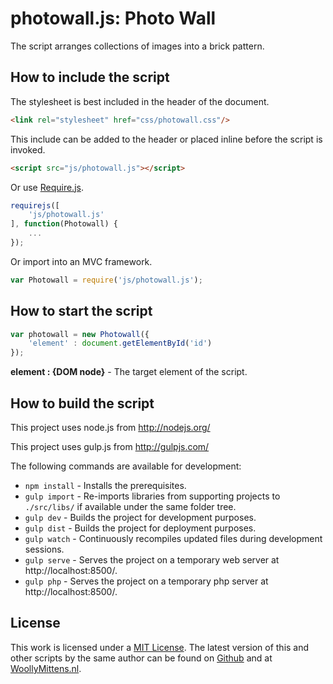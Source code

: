 # photowall.js: Photo Wall

The script arranges collections of images into a brick pattern.

## How to include the script

The stylesheet is best included in the header of the document.

```html
<link rel="stylesheet" href="css/photowall.css"/>
```

This include can be added to the header or placed inline before the script is invoked.

```html
<script src="js/photowall.js"></script>
```
Or use [Require.js](https://requirejs.org/).

```js
requirejs([
	'js/photowall.js'
], function(Photowall) {
	...
});
```

Or import into an MVC framework.

```js
var Photowall = require('js/photowall.js');
```

## How to start the script

```javascript
var photowall = new Photowall({
	'element' : document.getElementById('id')
});
```

**element : {DOM node}** - The target element of the script.

## How to build the script

This project uses node.js from http://nodejs.org/

This project uses gulp.js from http://gulpjs.com/

The following commands are available for development:
+ `npm install` - Installs the prerequisites.
+ `gulp import` - Re-imports libraries from supporting projects to `./src/libs/` if available under the same folder tree.
+ `gulp dev` - Builds the project for development purposes.
+ `gulp dist` - Builds the project for deployment purposes.
+ `gulp watch` - Continuously recompiles updated files during development sessions.
+ `gulp serve` - Serves the project on a temporary web server at http://localhost:8500/.
+ `gulp php` - Serves the project on a temporary php server at http://localhost:8500/.

## License

This work is licensed under a [MIT License](https://opensource.org/licenses/MIT). The latest version of this and other scripts by the same author can be found on [Github](https://github.com/WoollyMittens) and at [WoollyMittens.nl](https://www.woollymittens.nl/).

